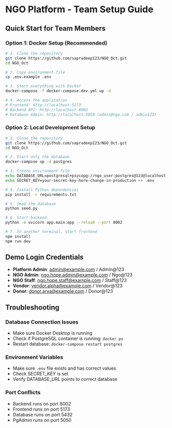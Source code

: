 # NGO Platform - Team Setup Guide

## Quick Start for Team Members

### Option 1: Docker Setup (Recommended)
```bash
# 1. Clone the repository
git clone https://github.com/sapradeep123/NGO_Oct.git
cd NGO_Oct

# 2. Copy environment file
cp .env.example .env

# 3. Start everything with Docker
docker-compose -f docker-compose.dev.yml up -d

# 4. Access the application
# Frontend: http://localhost:5173
# Backend API: http://localhost:8002
# Database Admin: http://localhost:5050 (admin@ngo.com / admin123)
```

### Option 2: Local Development Setup
```bash
# 1. Clone the repository
git clone https://github.com/sapradeep123/NGO_Oct.git
cd NGO_Oct

# 2. Start only the database
docker-compose up -d postgres

# 3. Create environment file
echo DATABASE_URL=postgresql+psycopg://ngo_user:postgres@123@localhost:5432/ngo_db > .env
echo SECRET_KEY=your-secret-key-here-change-in-production >> .env

# 4. Install Python dependencies
pip install -r requirements.txt

# 5. Seed the database
python seed.py

# 6. Start backend
python -m uvicorn app.main:app --reload --port 8002

# 7. In another terminal, start frontend
npm install
npm run dev
```

## Demo Login Credentials

- **Platform Admin**: admin@example.com / Admin@123
- **NGO Admin**: ngo.hope.admin@example.com / Ngo@123
- **NGO Staff**: ngo.hope.staff@example.com / Staff@123
- **Vendor**: vendor.alpha@example.com / Vendor@123
- **Donor**: donor.arya@example.com / Donor@123

## Troubleshooting

### Database Connection Issues
- Make sure Docker Desktop is running
- Check if PostgreSQL container is running: `docker ps`
- Restart database: `docker-compose restart postgres`

### Environment Variables
- Make sure `.env` file exists and has correct values
- Check SECRET_KEY is set
- Verify DATABASE_URL points to correct database

### Port Conflicts
- Backend runs on port 8002
- Frontend runs on port 5173
- Database runs on port 5432
- PgAdmin runs on port 5050
